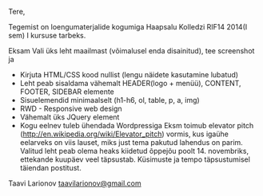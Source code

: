 Tere,

Tegemist on loengumaterjalide kogumiga Haapsalu Kolledzi RIF14 2014(I sem) I kursuse tarbeks.

Eksam
Vali üks leht maailmast (võimalusel enda disainitud), tee screenshot ja 
- Kirjuta HTML/CSS kood nullist (lengu näidete kasutamine lubatud)
- Leht peab sisaldama vähemalt HEADER(logo + menüü), CONTENT, FOOTER, SIDEBAR elemente
- Sisuelemendid minimaalselt (h1-h6, ol, table, p, a, img)
- RWD - Responsive web design
- Vähemalt üks JQuery element
- Kogu eelnev tuleb ühendada Wordpressiga
Eksm toimub elevator pitch (http://en.wikipedia.org/wiki/Elevator_pitch) vormis, kus igaühe eelarveks on viis lauset, miks just tema pakutud lahendus on parim.
Valitud leht peab olema heaks kiidetud õppejõu poolt 14. novembriks, ettekande kuupäev veel täpsustab.
Küsimuste ja tempo täpsustumisel täiendan postitust.

Taavi Larionov
taavilarionov@gmail.com